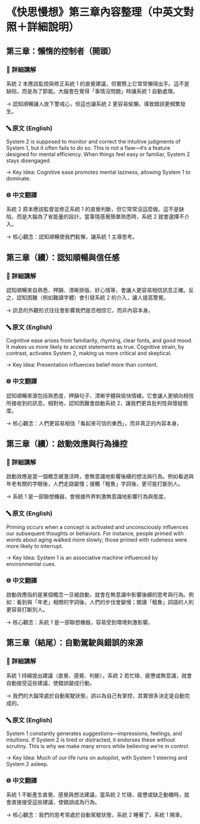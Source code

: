 # 《快思慢想》第三章內容整理（中英文對照＋詳細說明）



## 第三章：懶惰的控制者（開頭）

### 🧠 詳細講解
系統 2 本應該監控與修正系統 1 的直覺建議，但實際上它常常懶得出手。這不是缺陷，而是為了節能。大腦會在覺得「事情沒問題」時讓系統 1 自動處理。

→ 認知順暢讓人放下警戒心，但這也讓系統 2 更容易偷懶，導致錯誤更頻繁發生。

### 🔤 原文 (English)
System 2 is supposed to monitor and correct the intuitive judgments of System 1, but it often fails to do so. This is not a flaw—it’s a feature designed for mental efficiency. When things feel easy or familiar, System 2 stays disengaged.

→ Key Idea: Cognitive ease promotes mental laziness, allowing System 1 to dominate.

### 🌐 中文翻譯
系統 2 原本應該監督並修正系統 1 的直覺判斷，但它常常沒這麼做。這不是缺陷，而是大腦為了省能量的設計。當事情感覺簡單熟悉時，系統 2 就會選擇不介入。

→ 核心觀念：認知順暢使我們鬆懈，讓系統 1 主導思考。


## 第三章（續）：認知順暢與信任感

### 🧠 詳細講解
認知順暢來自熟悉、押韻、清晰排版、好心情等，會讓人更容易相信訊息正確。反之，認知困難（例如難讀字體）會引發系統 2 的介入，讓人提高警覺。

→ 訊息的外觀形式往往會影響我們是否相信它，而非內容本身。

### 🔤 原文 (English)
Cognitive ease arises from familiarity, rhyming, clear fonts, and good mood. It makes us more likely to accept statements as true. Cognitive strain, by contrast, activates System 2, making us more critical and skeptical.

→ Key Idea: Presentation influences belief more than content.

### 🌐 中文翻譯
認知順暢來源包括熟悉度、押韻句子、清晰字體與愉快情緒，它會讓人更傾向相信所接收到的訊息。相對地，認知困難會啟動系統 2，讓我們更具批判性與懷疑態度。

→ 核心觀念：人們更容易相信「看起來可信的東西」，而非真正的內容本身。


## 第三章（續）：啟動效應與行為操控

### 🧠 詳細講解
啟動效應是當一個概念被激活時，會無意識地影響後續的想法與行為。例如看過與年老有關的字眼後，人們走路變慢；接觸「粗魯」字詞後，更可能打斷別人。

→ 系統 1 是一部聯想機器，會根據外界刺激無意識地影響行為與態度。

### 🔤 原文 (English)
Priming occurs when a concept is activated and unconsciously influences our subsequent thoughts or behaviors. For instance, people primed with words about aging walked more slowly; those primed with rudeness were more likely to interrupt.

→ Key Idea: System 1 is an associative machine influenced by environmental cues.

### 🌐 中文翻譯
啟動效應指的是某個概念一旦被啟動，就會在無意識中影響後續的思考與行為。例如：看到與「年老」相關的字詞後，人們的步伐會變慢；閱讀「粗魯」詞語的人則更容易打斷別人。

→ 核心觀念：系統 1 是一部聯想機器，容易受到環境刺激影響。


## 第三章（結尾）：自動駕駛與錯誤的來源

### 🧠 詳細講解
系統 1 持續提出建議（直覺、感覺、判斷），系統 2 若忙碌、疲憊或無意識，就會自動接受這些建議，使錯誤變成行動。

→ 我們的大腦常處於自動駕駛狀態，誤以為自己有掌控，其實很多決定是自動完成的。

### 🔤 原文 (English)
System 1 constantly generates suggestions—impressions, feelings, and intuitions. If System 2 is tired or distracted, it endorses these without scrutiny. This is why we make many errors while believing we’re in control.

→ Key Idea: Much of our life runs on autopilot, with System 1 steering and System 2 asleep.

### 🌐 中文翻譯
系統 1 不斷產生直覺、感覺與想法建議，當系統 2 忙碌、疲憊或缺乏動機時，就會直接接受這些建議，使錯誤成為行為。

→ 核心觀念：我們的思考常處於自動駕駛狀態，系統 2 睡著了，系統 1 開車。
